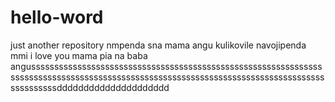 # hello-word
just another repository
nmpenda sna mama angu
kulikovile navojipenda mmi i love you mama
pia na baba angusssssssssssssssssssssssssssssssssssssssssssssssssssssssssssssssssssssssssssssssssssssssssssssssssssssssssssssssssssssssssssssssssssssssssssssddddddddddddddddddddd
